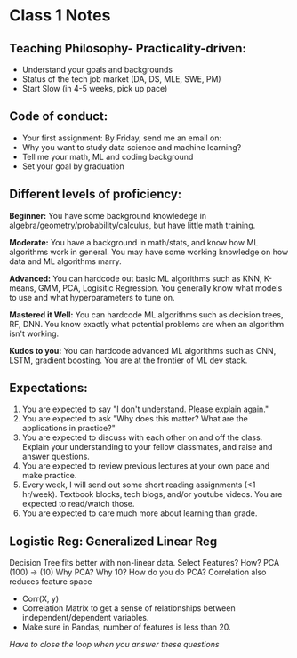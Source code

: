 # Class 1 Notes

## Teaching Philosophy- Practicality-driven:
- Understand your goals and backgrounds
- Status of the tech job market (DA, DS, MLE, SWE, PM)
- Start Slow (in 4-5 weeks, pick up pace)

## Code of conduct:
- Your first assignment: By Friday, send me an email on:
- Why you want to study data science and machine learning?
- Tell me your math, ML and coding background
- Set your goal by graduation

## Different levels of proficiency:
**Beginner:** You have some background knowledege in algebra/geometry/probability/calculus, but have little math training.  

**Moderate:** You have a background in math/stats, and know how ML algorithms work in general. You may have some working knowledge on how data and ML algorithms marry.  

**Advanced:** You can hardcode out basic ML algorithms such as KNN, K-means, GMM, PCA, Logisitic Regression. You generally know what models to use and what hyperparameters to tune on.  

**Mastered it Well:** You can hardcode ML algorithms such as decision trees, RF, DNN. You know exactly what potential problems are when an algorithm isn't working.  

**Kudos to you:** You can hardcode advanced ML algorithms such as CNN, LSTM, gradient boosting. You are at the frontier of ML dev stack.   

## Expectations:
1. You are expected to say "I don't understand. Please explain again."
2. You are expected to ask "Why does this matter? What are the applications in practice?"
3. You are expected to discuss with each other on and off the class. Explain your understanding to your fellow classmates, and raise and answer questions.
4. You are expected to review previous lectures at your own pace and make practice.
5. Every week, I will send out some short reading assignments (<1 hr/week). Textbook blocks, tech blogs, and/or youtube videos. You are expected to read/watch those.
6. You are expected to care much more about learning than grade. 

## Logistic Reg: Generalized Linear Reg
Decision Tree fits better with non-linear data.
Select Features? How?
PCA (100) -> (10)
Why PCA? Why 10?
How do you do PCA?
Correlation also reduces feature space
- Corr(X, y)
- Correlation Matrix to get a sense of relationships between independent/dependent variables.
- Make sure in Pandas, number of features is less than 20.

*Have to close the loop when you answer these questions*
